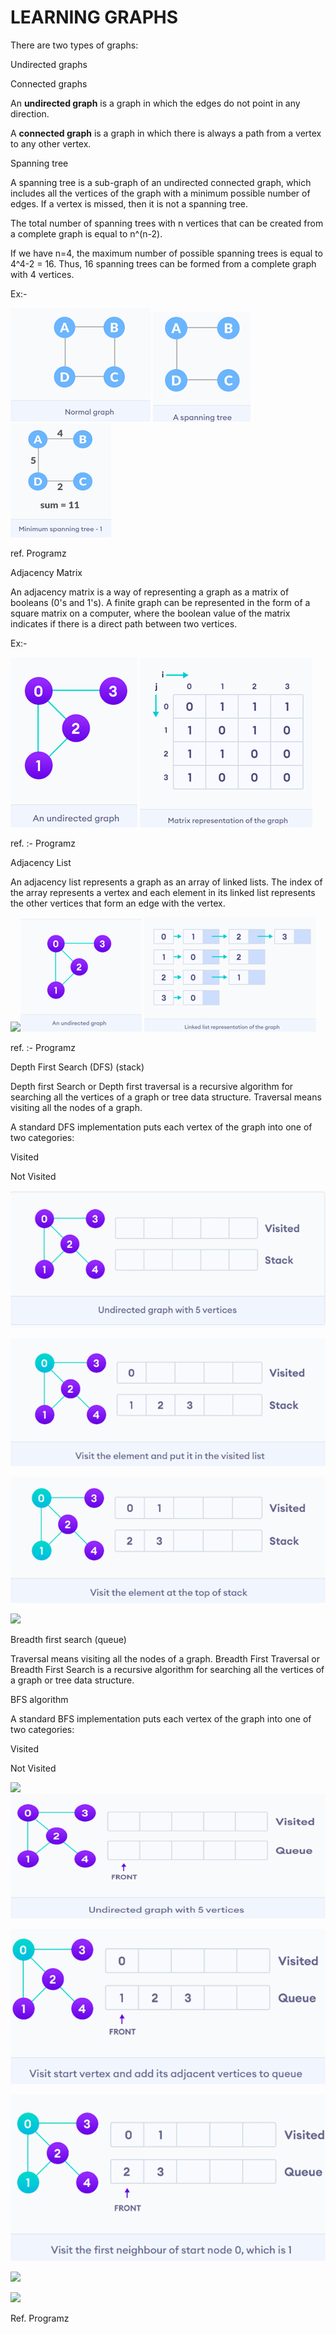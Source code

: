 # LEARNING GRAPHS

There are two types of graphs:

Undirected graphs

Connected graphs

An **undirected graph** is a graph in which the edges do not point in any direction.

A **connected graph** is a graph in which there is always a path from a vertex to any other vertex.

Spanning tree

A spanning tree is a sub-graph of an undirected connected graph, which includes all the vertices of the graph with a minimum possible number of edges. If a vertex is missed, then it is not a spanning tree.

The total number of spanning trees with n vertices that can be created from a complete graph is equal to n^(n-2).

If we have n=4, the maximum number of possible spanning trees is equal to 4^4-2 = 16. Thus, 16 spanning trees can be formed from a complete graph with 4 vertices.

Ex:-

![1689172907954](image/Graphs/1689172907954.png)    ![1689172888180](image/Graphs/1689172888180.png)   ![1689172915257](image/Graphs/1689172915257.png)

 ref. Programz

Adjacency Matrix

An adjacency matrix is a way of representing a graph as a matrix of booleans (0's and 1's). A finite graph can be represented in the form of a square matrix on a computer, where the boolean value of the matrix indicates if there is a direct path between two vertices.

Ex:-

![1689172926652](image/Graphs/1689172926652.png)   ![1689172932912](image/Graphs/1689172932912.png)

ref. :- Programz

Adjacency List

An adjacency list represents a graph as an array of linked lists. The index of the array represents a vertex and each element in its linked list represents the other vertices that form an edge with the vertex.

![](blob:vscode-webview://14juvrd2sq2tfbg9bhkfo06j8mg73u40p1nk1d0dc2a6dgcbo6nd/ca9f6ae1-32ca-44e9-8648-ea541764ac2a)![1689172963587](image/Graphs/1689172963587.png)  ![1689172968953](image/Graphs/1689172968953.png)

ref. :- Programz

Depth First Search (DFS) (stack)

Depth first Search or Depth first traversal is a recursive algorithm for searching all the vertices of a graph or tree data structure. Traversal means visiting all the nodes of a graph.

A standard DFS implementation puts each vertex of the graph into one of two categories:

Visited

Not Visited

![1689172999017](image/Graphs/1689172999017.png)

![1689173026172](image/Graphs/1689173026172.png)

![1689173033799](image/Graphs/1689173033799.png)

![](blob:vscode-webview://14juvrd2sq2tfbg9bhkfo06j8mg73u40p1nk1d0dc2a6dgcbo6nd/7c48a748-7c6e-438e-a817-af024163c9f5)

Breadth first search (queue)

Traversal means visiting all the nodes of a graph. Breadth First Traversal or Breadth First Search is a recursive algorithm for searching all the vertices of a graph or tree data structure.

BFS algorithm

A standard BFS implementation puts each vertex of the graph into one of two categories:

Visited

Not Visited

![](blob:vscode-webview://14juvrd2sq2tfbg9bhkfo06j8mg73u40p1nk1d0dc2a6dgcbo6nd/9ecc834a-6381-4132-aa27-515574b808fd)![1689173043462](image/Graphs/1689173043462.png)

![1689173054310](image/Graphs/1689173054310.png)

![1689173064161](image/Graphs/1689173064161.png)

![](blob:vscode-webview://14juvrd2sq2tfbg9bhkfo06j8mg73u40p1nk1d0dc2a6dgcbo6nd/35b6c351-2233-4555-9906-7e5bac1c3dcb)

![](blob:vscode-webview://14juvrd2sq2tfbg9bhkfo06j8mg73u40p1nk1d0dc2a6dgcbo6nd/811a0bd7-1c1f-4caa-ad21-08330094d9c9)

Ref. Programz


